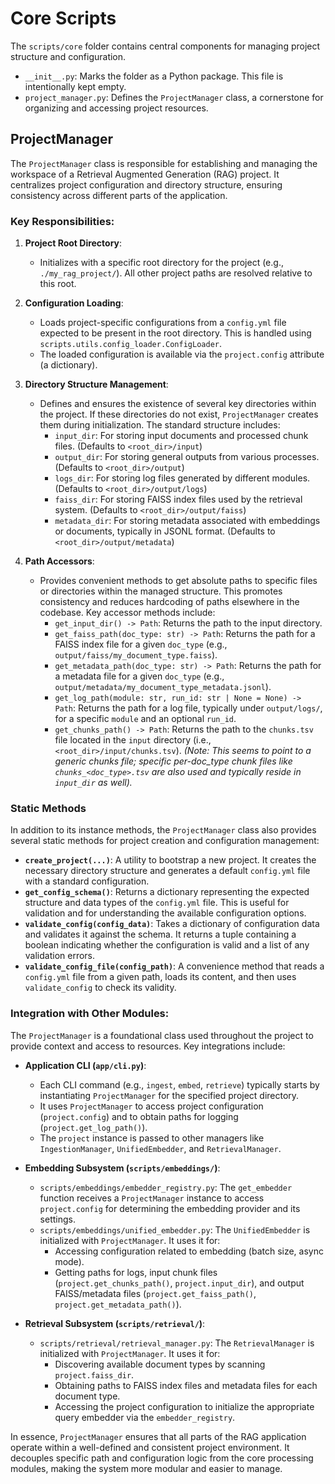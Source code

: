 # Core Scripts

The `scripts/core` folder contains central components for managing project structure and configuration.

- `__init__.py`: Marks the folder as a Python package. This file is intentionally kept empty.
- `project_manager.py`: Defines the `ProjectManager` class, a cornerstone for organizing and accessing project resources.

## ProjectManager

The `ProjectManager` class is responsible for establishing and managing the workspace of a Retrieval Augmented Generation (RAG) project. It centralizes project configuration and directory structure, ensuring consistency across different parts of the application.

### Key Responsibilities:

1.  **Project Root Directory**:
    *   Initializes with a specific root directory for the project (e.g., `./my_rag_project/`). All other project paths are resolved relative to this root.

2.  **Configuration Loading**:
    *   Loads project-specific configurations from a `config.yml` file expected to be present in the root directory. This is handled using `scripts.utils.config_loader.ConfigLoader`.
    *   The loaded configuration is available via the `project.config` attribute (a dictionary).

3.  **Directory Structure Management**:
    *   Defines and ensures the existence of several key directories within the project. If these directories do not exist, `ProjectManager` creates them during initialization. The standard structure includes:
        *   `input_dir`: For storing input documents and processed chunk files. (Defaults to `<root_dir>/input`)
        *   `output_dir`: For storing general outputs from various processes. (Defaults to `<root_dir>/output`)
        *   `logs_dir`: For storing log files generated by different modules. (Defaults to `<root_dir>/output/logs`)
        *   `faiss_dir`: For storing FAISS index files used by the retrieval system. (Defaults to `<root_dir>/output/faiss`)
        *   `metadata_dir`: For storing metadata associated with embeddings or documents, typically in JSONL format. (Defaults to `<root_dir>/output/metadata`)

4.  **Path Accessors**:
    *   Provides convenient methods to get absolute paths to specific files or directories within the managed structure. This promotes consistency and reduces hardcoding of paths elsewhere in the codebase. Key accessor methods include:
        *   `get_input_dir() -> Path`: Returns the path to the input directory.
        *   `get_faiss_path(doc_type: str) -> Path`: Returns the path for a FAISS index file for a given `doc_type` (e.g., `output/faiss/my_document_type.faiss`).
        *   `get_metadata_path(doc_type: str) -> Path`: Returns the path for a metadata file for a given `doc_type` (e.g., `output/metadata/my_document_type_metadata.jsonl`).
        *   `get_log_path(module: str, run_id: str | None = None) -> Path`: Returns the path for a log file, typically under `output/logs/`, for a specific `module` and an optional `run_id`.
        *   `get_chunks_path() -> Path`: Returns the path to the `chunks.tsv` file located in the `input` directory (i.e., `<root_dir>/input/chunks.tsv`). *(Note: This seems to point to a generic chunks file; specific per-doc_type chunk files like `chunks_<doc_type>.tsv` are also used and typically reside in `input_dir` as well).*

### Static Methods

In addition to its instance methods, the `ProjectManager` class also provides several static methods for project creation and configuration management:

- **`create_project(...)`**: A utility to bootstrap a new project. It creates the necessary directory structure and generates a default `config.yml` file with a standard configuration.
- **`get_config_schema()`**: Returns a dictionary representing the expected structure and data types of the `config.yml` file. This is useful for validation and for understanding the available configuration options.
- **`validate_config(config_data)`**: Takes a dictionary of configuration data and validates it against the schema. It returns a tuple containing a boolean indicating whether the configuration is valid and a list of any validation errors.
- **`validate_config_file(config_path)`**: A convenience method that reads a `config.yml` file from a given path, loads its content, and then uses `validate_config` to check its validity.

### Integration with Other Modules:

The `ProjectManager` is a foundational class used throughout the project to provide context and access to resources. Key integrations include:

-   **Application CLI (`app/cli.py`)**:
    *   Each CLI command (e.g., `ingest`, `embed`, `retrieve`) typically starts by instantiating `ProjectManager` for the specified project directory.
    *   It uses `ProjectManager` to access project configuration (`project.config`) and to obtain paths for logging (`project.get_log_path()`).
    *   The `project` instance is passed to other managers like `IngestionManager`, `UnifiedEmbedder`, and `RetrievalManager`.

-   **Embedding Subsystem (`scripts/embeddings/`)**:
    *   `scripts/embeddings/embedder_registry.py`: The `get_embedder` function receives a `ProjectManager` instance to access `project.config` for determining the embedding provider and its settings.
    *   `scripts/embeddings/unified_embedder.py`: The `UnifiedEmbedder` is initialized with `ProjectManager`. It uses it for:
        *   Accessing configuration related to embedding (batch size, async mode).
        *   Getting paths for logs, input chunk files (`project.get_chunks_path()`, `project.input_dir`), and output FAISS/metadata files (`project.get_faiss_path()`, `project.get_metadata_path()`).

-   **Retrieval Subsystem (`scripts/retrieval/`)**:
    *   `scripts/retrieval/retrieval_manager.py`: The `RetrievalManager` is initialized with `ProjectManager`. It uses it for:
        *   Discovering available document types by scanning `project.faiss_dir`.
        *   Obtaining paths to FAISS index files and metadata files for each document type.
        *   Accessing the project configuration to initialize the appropriate query embedder via the `embedder_registry`.

In essence, `ProjectManager` ensures that all parts of the RAG application operate within a well-defined and consistent project environment. It decouples specific path and configuration logic from the core processing modules, making the system more modular and easier to manage.
